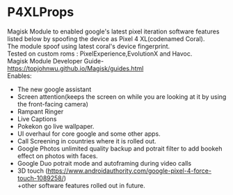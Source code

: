 # P4XLProps
Magisk Module to enabled google's latest pixel iteration software features listed below by spoofing the device as Pixel 4 XL(codenamed Coral).  
The module spoof using latest coral's device fingerprint.  
Tested on custom roms : PixelExperience,EvolutionX and Havoc.  
Magisk Module Developer Guide-https://topjohnwu.github.io/Magisk/guides.html  
Enables:
- The new google assistant
- Screen attention(keeps the screen on while you are looking at it by using the front-facing camera)
- Rampant Ringer
- Live Captions
- Pokekon go live wallpaper.
- UI overhaul for core google and some other apps.
- Call Screening in countries where it is rolled out.
- Google Photos unlimited quality backup and potrait filter to add bookeh effect on photos with faces.
- Google Duo potrait mode and autoframing during video calls
- 3D touch (https://www.androidauthority.com/google-pixel-4-force-touch-1089258/)  
 +other software features rolled out in future.
